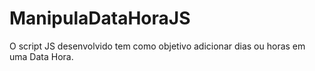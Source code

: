 # ManipulaDataHoraJS
O script JS desenvolvido tem como objetivo adicionar dias ou horas em uma Data Hora.
